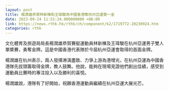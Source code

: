 ```yaml
---
layout: post
title: 楊潤雄恭賀林新棟和王瑋駿為中國香港奪杭州亞運第一金
date: 2023-09-24 11:51:24.000000000 +08:00
link: https://news.rthk.hk/rthk/ch/component/k2/1719772-20230924.htm
categories: rthk
---
```


文化體育及旅遊局局長楊潤雄恭賀賽艇運動員林新棟及王瑋駿在杭州亞運男子雙人單槳賽，勇奪金牌。這是中國香港代表隊於今屆杭州亞運會取得的首面金牌。

楊潤雄在杭州表示，兩人發揮淋漓盡致、力爭上游為港增光，在杭州亞運為中國香港隊先拔頭籌取得金牌，教人鼓舞。他說，能夠在現場見證他們創出佳績，感受到運動員比賽時的專注投入以及勝利的喜悅。

楊潤雄說，港隊有了好開始，祝願香港運動員繼續在杭州亞運大展光芒。
